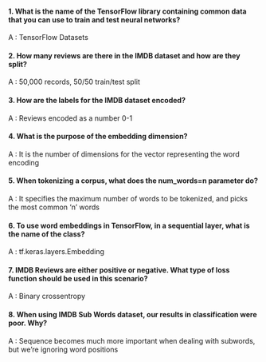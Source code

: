 #### 1. What is the name of the TensorFlow library containing common data that you can use to train and test neural networks?

A : TensorFlow Datasets

#### 2. How many reviews are there in the IMDB dataset and how are they split?

A : 50,000 records, 50/50 train/test split

#### 3. How are the labels for the IMDB dataset encoded?

A : Reviews encoded as a number 0-1

#### 4. What is the purpose of the embedding dimension?

A : It is the number of dimensions for the vector representing the word encoding

#### 5. When tokenizing a corpus, what does the num_words=n parameter do?

A : It specifies the maximum number of words to be tokenized, and picks the most common ‘n’ words

#### 6. To use word embeddings in TensorFlow, in a sequential layer, what is the name of the class?

A : tf.keras.layers.Embedding

#### 7. IMDB Reviews are either positive or negative. What type of loss function should be used in this scenario?

A : Binary crossentropy

#### 8. When using IMDB Sub Words dataset, our results in classification were poor. Why?

A : Sequence becomes much more important when dealing with subwords, but we’re ignoring word positions